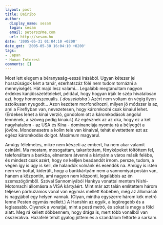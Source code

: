 ```yaml
---
layout: post
title: Dairibo
author:
  display_name: sesam
  login: sesam
  email: petersz@me.com
  url: http://sesam.hu
date: '2005-05-31 01:04:10 +0200'
date_gmt: '2005-05-30 16:04:10 +0200'
tags:
- Japan
- Human Interest
comments: []
---
```


Most lett elegem a béranyaság-esszé írásából. Ugyan kétezer jel hosszúságok kért a tanár, ezerhatszáz fölé nem tudom tornázni a mennyiségét. Hát majd lesz valami... Legalább megtanultam nagyon érdekes kanjiösszetételeket, például, hogy hogyan írják le szép hivatalosan azt, hogy honmoszexuális. ( _douseiaisha_ ) Azért nem voltam én végig ilyen sztoikusan nyugodt... Azon kezdtem morfondírozni, milyen jó módszer is az, ami a Fireflyban van, nevezetesen, hogy káromkodni csak kínaiul lehet. (Érdekes lehet a kínai verzió, gondolom ott a káromkodások angolul lennének, a szöveg pedig kínaiul.) Az egésznek az az oka, hogy ez a két nagyhatalom - az USA és Kína - dominanciája nyomta rá a bélyegét a jövőre. Mondenesetre a kolim tele van kínaival, tehát elvettettem ezt az egész káromkodás dolgot. Maximum magyarul.

Amúgy félelmetes, mikre nem készeti az embert, ha nem akar valamit csinálni. Ma mostam, mosogattam, takarítottam, fényképeket töltöttem fel, telefonáltam a bankba, elmentem átvenni a kártyám a város másik felébe, és mindezt csak azért, hogy _ne_ kelljen beadandót írnom. persze, tudom, a végén így is úgy is kell, de halandók volnánk és esendők na. Amúgy is isten nem ver bottal, kiderült, hogy a bankkártyám nem a sannomiyai postán van, hanem a központin, ami nagyon nem központi, legalábbis az én szemszögömből. Szóval Sannomiyából Hankyu vonattal mentem Nishi-Motomachi állomásra a VISA kártyáért. Mint már azt talán említettem három teljesen párhuzamos vonal van egymás mellett Kobében, még az állomások is nagyjából egy helyen vannak. (Olyan, mintha egyszerre három kék metró lenne Pesten egymás mellett.) A Hanshin az egyik, a legöregebb és a leglassabb. Olyanok a vonatjai, mint a pesti metró, és sokat is megy a föld alatt. Meg rá kellett döbbennem, hogy drága is, mert több vonalból van összerakva. Hazafelé tehát gyalog jöttem és a szandálom feltörte a sarkam.
